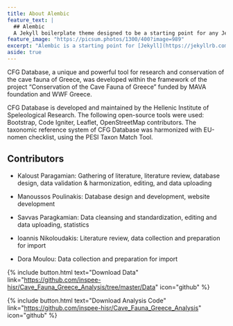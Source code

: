 ```yaml
---
title: About Alembic
feature_text: |
  ## Alembic
  A Jekyll boilerplate theme designed to be a starting point for any Jekyll website
feature_image: "https://picsum.photos/1300/400?image=989"
excerpt: "Alembic is a starting point for [Jekyll](https://jekyllrb.com/) projects. Rather than starting from scratch, this boilerplate is designed to get the ball rolling immediately. Install it, configure it, tweak it, push it."
aside: true
---
```


CFG Database, a unique and powerful tool for research and conservation of the cave fauna of Greece, was developed within the framework of the project “Conservation of the Cave Fauna of Greece” funded by MAVA foundation and WWF Greece.  

CFG Database is developed and maintained by the Hellenic Institute of Speleological Research. The following open-source tools were used: Bootstrap, Code Igniter, Leaflet, OpenStreetMap contributors. The taxonomic reference system of CFG Database was harmonized with EU-nomen checklist, using the PESI Taxon Match Tool.

## Contributors

- Kaloust Paragamian: Gathering of literature, literature review, database design, data validation & harmonization, editing, and data uploading

- Manoussos Poulinakis: Database design and development, website development

- Savvas Paragkamian: Data cleansing and standardization, editing and data uploading, statistics

- Ioannis Nikoloudakis: Literature review, data collection and preparation for import 

- Dora Moulou: Data collection and preparation for import


{% include button.html text="Download Data" link="https://github.com/inspee-hisr/Cave_Fauna_Greece_Analysis/tree/master/Data" icon="github" %}

{% include button.html text="Download Analysis Code" link="https://github.com/inspee-hisr/Cave_Fauna_Greece_Analysis" icon="github" %}


